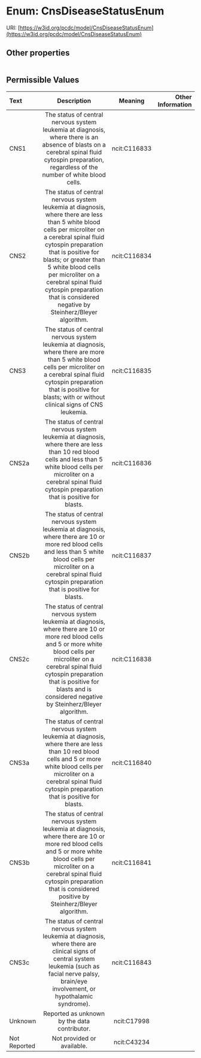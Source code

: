 
# Enum: CnsDiseaseStatusEnum




URI: [https://w3id.org/pcdc/model/CnsDiseaseStatusEnum](https://w3id.org/pcdc/model/CnsDiseaseStatusEnum)


## Other properties

|  |  |  |
| --- | --- | --- |

## Permissible Values

| Text | Description | Meaning | Other Information |
| :--- | :---: | :---: | ---: |
| CNS1 | The status of central nervous system leukemia at diagnosis, where there is an absence of blasts on a cerebral spinal fluid cytospin preparation, regardless of the number of white blood cells. | ncit:C116833 |  |
| CNS2 | The status of central nervous system leukemia at diagnosis, where there are less than 5 white blood cells per microliter on a cerebral spinal fluid cytospin preparation that is positive for blasts; or greater than 5 white blood cells per microliter on a cerebral spinal fluid cytospin preparation that is considered negative by Steinherz/Bleyer algorithm. | ncit:C116834  |  |
| CNS3 | The status of central nervous system leukemia at diagnosis, where there are more than 5 white blood cells per microliter on a cerebral spinal fluid cytospin preparation that is positive for blasts; with or without clinical signs of CNS leukemia. | ncit:C116835 |  |
| CNS2a | The status of central nervous system leukemia at diagnosis, where there are less than 10 red blood cells and less than 5 white blood cells per microliter on a cerebral spinal fluid cytospin preparation that is positive for blasts. | ncit:C116836 |  |
| CNS2b | The status of central nervous system leukemia at diagnosis, where there are 10 or more red blood cells and less than 5 white blood cells per microliter on a cerebral spinal fluid cytospin preparation that is positive for blasts. | ncit:C116837 |  |
| CNS2c | The status of central nervous system leukemia at diagnosis, where there are 10 or more red blood cells and 5 or more white blood cells per microliter on a cerebral spinal fluid cytospin preparation that is positive for blasts and is considered negative by Steinherz/Bleyer algorithm. | ncit:C116838 |  |
| CNS3a | The status of central nervous system leukemia at diagnosis, where there are less than 10 red blood cells and 5 or more white blood cells per microliter on a cerebral spinal fluid cytospin preparation that is positive for blasts. | ncit:C116840 |  |
| CNS3b | The status of central nervous system leukemia at diagnosis, where there are 10 or more red blood cells and 5 or more white blood cells per microliter on a cerebral spinal fluid cytospin preparation that is considered positive by Steinherz/Bleyer algorithm. | ncit:C116841 |  |
| CNS3c | The status of central nervous system leukemia at diagnosis, where there are clinical signs of central system leukemia (such as facial nerve palsy, brain/eye involvement, or hypothalamic syndrome). | ncit:C116843 |  |
| Unknown | Reported as unknown by the data contributor. | ncit:C17998 |  |
| Not Reported | Not provided or available. | ncit:C43234 |  |


